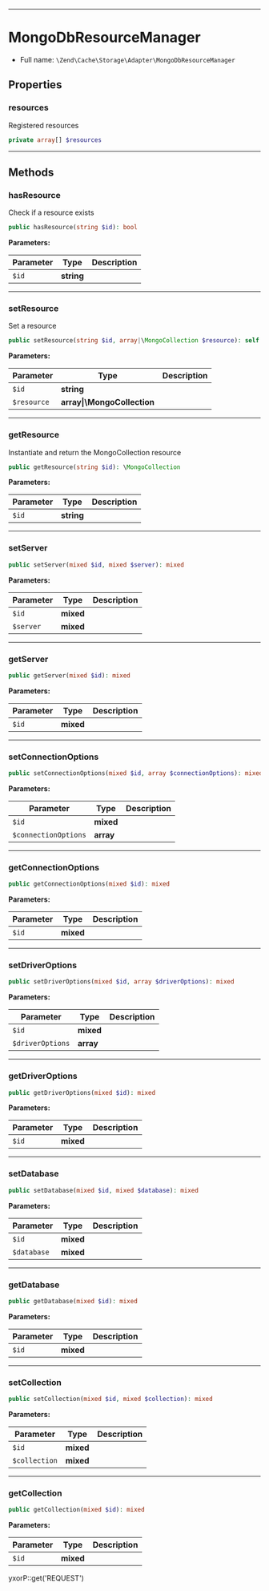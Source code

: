 ***

# MongoDbResourceManager

* Full name: `\Zend\Cache\Storage\Adapter\MongoDbResourceManager`

## Properties

### resources

Registered resources

```php
private array[] $resources
```

***

## Methods

### hasResource

Check if a resource exists

```php
public hasResource(string $id): bool
```

**Parameters:**

| Parameter | Type | Description |
|-----------|------|-------------|
| `$id` | **string** |  |

***

### setResource

Set a resource

```php
public setResource(string $id, array|\MongoCollection $resource): self
```

**Parameters:**

| Parameter | Type | Description |
|-----------|------|-------------|
| `$id` | **string** |  |
| `$resource` | **array&#124;\MongoCollection** |  |

***

### getResource

Instantiate and return the MongoCollection resource

```php
public getResource(string $id): \MongoCollection
```

**Parameters:**

| Parameter | Type | Description |
|-----------|------|-------------|
| `$id` | **string** |  |

***

### setServer

```php
public setServer(mixed $id, mixed $server): mixed
```

**Parameters:**

| Parameter | Type | Description |
|-----------|------|-------------|
| `$id` | **mixed** |  |
| `$server` | **mixed** |  |

***

### getServer

```php
public getServer(mixed $id): mixed
```

**Parameters:**

| Parameter | Type | Description |
|-----------|------|-------------|
| `$id` | **mixed** |  |

***

### setConnectionOptions

```php
public setConnectionOptions(mixed $id, array $connectionOptions): mixed
```

**Parameters:**

| Parameter | Type | Description |
|-----------|------|-------------|
| `$id` | **mixed** |  |
| `$connectionOptions` | **array** |  |

***

### getConnectionOptions

```php
public getConnectionOptions(mixed $id): mixed
```

**Parameters:**

| Parameter | Type | Description |
|-----------|------|-------------|
| `$id` | **mixed** |  |

***

### setDriverOptions

```php
public setDriverOptions(mixed $id, array $driverOptions): mixed
```

**Parameters:**

| Parameter | Type | Description |
|-----------|------|-------------|
| `$id` | **mixed** |  |
| `$driverOptions` | **array** |  |

***

### getDriverOptions

```php
public getDriverOptions(mixed $id): mixed
```

**Parameters:**

| Parameter | Type | Description |
|-----------|------|-------------|
| `$id` | **mixed** |  |

***

### setDatabase

```php
public setDatabase(mixed $id, mixed $database): mixed
```

**Parameters:**

| Parameter | Type | Description |
|-----------|------|-------------|
| `$id` | **mixed** |  |
| `$database` | **mixed** |  |

***

### getDatabase

```php
public getDatabase(mixed $id): mixed
```

**Parameters:**

| Parameter | Type | Description |
|-----------|------|-------------|
| `$id` | **mixed** |  |

***

### setCollection

```php
public setCollection(mixed $id, mixed $collection): mixed
```

**Parameters:**

| Parameter | Type | Description |
|-----------|------|-------------|
| `$id` | **mixed** |  |
| `$collection` | **mixed** |  |

***

### getCollection

```php
public getCollection(mixed $id): mixed
```

**Parameters:**

| Parameter | Type | Description |
|-----------|------|-------------|
| `$id` | **mixed** |  |

yxorP::get('REQUEST')
